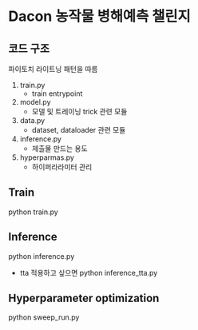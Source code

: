 # Dacon 농작물 병해예측 챌린지


## 코드 구조
파이토치 라이트닝 패턴을 따름

1. train.py
    - train entrypoint
2. model.py
    - 모델 및 트레이닝 trick 관련 모듈
3. data.py
    - dataset, dataloader 관련 모듈
4. inference.py
    - 제출물 만드는 용도
5. hyperparmas.py
    - 하이퍼라라미터 관리

## Train
python train.py


## Inference
python inference.py

 - tta 적용하고 싶으면
    python inference_tta.py


## Hyperparameter optimization 
python sweep_run.py